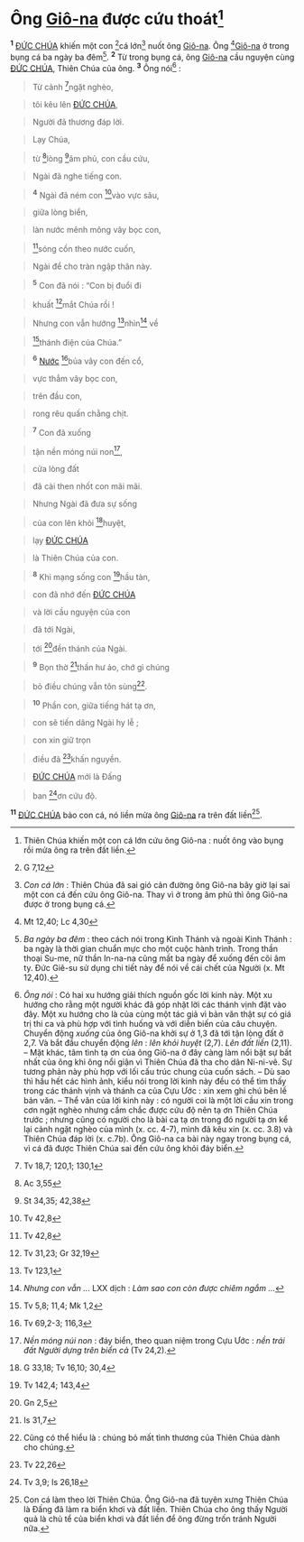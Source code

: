 # Ông [Giô-na]() được cứu thoát[^1-5b14c7ef-c6de-477e-a158-9b6c4865350d]
<sup><b>1</b></sup> [ĐỨC CHÚA]() khiến một con [^1@-5b14c7ef-c6de-477e-a158-9b6c4865350d]cá lớn[^2-5b14c7ef-c6de-477e-a158-9b6c4865350d] nuốt ông [Giô-na](). Ông [^2@-5b14c7ef-c6de-477e-a158-9b6c4865350d][Giô-na]() ở trong bụng cá ba ngày ba đêm[^3-5b14c7ef-c6de-477e-a158-9b6c4865350d]. <sup><b>2</b></sup> Từ trong bụng cá, ông [Giô-na]() cầu nguyện cùng [ĐỨC CHÚA](), Thiên Chúa của ông. <sup><b>3</b></sup> Ông nói[^4-5b14c7ef-c6de-477e-a158-9b6c4865350d] :


> Từ cảnh [^3@-5b14c7ef-c6de-477e-a158-9b6c4865350d]ngặt nghèo,
>


> tôi kêu lên [ĐỨC CHÚA](),
>


> Người đã thương đáp lời.
>


> Lạy Chúa,
>


> từ [^4@-5b14c7ef-c6de-477e-a158-9b6c4865350d]lòng [^5@-5b14c7ef-c6de-477e-a158-9b6c4865350d]âm phủ, con cầu cứu,
>


> Ngài đã nghe tiếng con.
>


> <sup><b>4</b></sup> Ngài đã ném con [^6@-5b14c7ef-c6de-477e-a158-9b6c4865350d]vào vực sâu,
>


> giữa lòng biển,
>


> làn nước mênh mông vây bọc con,
>


> [^7@-5b14c7ef-c6de-477e-a158-9b6c4865350d]sóng cồn theo nước cuốn,
>


> Ngài để cho tràn ngập thân này.
>


> <sup><b>5</b></sup> Con đã nói : “Con bị đuổi đi
>


> khuất [^8@-5b14c7ef-c6de-477e-a158-9b6c4865350d]mắt Chúa rồi !
>


> Nhưng con vẫn hướng [^9@-5b14c7ef-c6de-477e-a158-9b6c4865350d]nhìn[^5-5b14c7ef-c6de-477e-a158-9b6c4865350d] về
>


> [^10@-5b14c7ef-c6de-477e-a158-9b6c4865350d]thánh điện của Chúa.”
>


> <sup><b>6</b></sup> [Nước]() [^11@-5b14c7ef-c6de-477e-a158-9b6c4865350d]bủa vây con đến cổ,
>


> vực thẳm vây bọc con,
>


> trên đầu con,
>


> rong rêu quấn chằng chịt.
>


> <sup><b>7</b></sup> Con đã xuống
>


> tận nền móng núi non[^6-5b14c7ef-c6de-477e-a158-9b6c4865350d],
>


> cửa lòng đất
>


> đã cài then nhốt con mãi mãi.
>


> Nhưng Ngài đã đưa sự sống
>


> của con lên khỏi [^12@-5b14c7ef-c6de-477e-a158-9b6c4865350d]huyệt,
>


> lạy [ĐỨC CHÚA]()
>


> là Thiên Chúa của con.
>


> <sup><b>8</b></sup> Khi mạng sống con [^13@-5b14c7ef-c6de-477e-a158-9b6c4865350d]hầu tàn,
>


> con đã nhớ đến [ĐỨC CHÚA]()
>


> và lời cầu nguyện của con
>


> đã tới Ngài,
>


> tới [^14@-5b14c7ef-c6de-477e-a158-9b6c4865350d]đền thánh của Ngài.
>


> <sup><b>9</b></sup> Bọn thờ [^15@-5b14c7ef-c6de-477e-a158-9b6c4865350d]thần hư ảo, chớ gì chúng
>


> bỏ điều chúng vẫn tôn sùng[^7-5b14c7ef-c6de-477e-a158-9b6c4865350d].
>


> <sup><b>10</b></sup> Phần con, giữa tiếng hát tạ ơn,
>


> con sẽ tiến dâng Ngài hy lễ ;
>


> con xin giữ trọn
>


> điều đã [^16@-5b14c7ef-c6de-477e-a158-9b6c4865350d]khấn nguyền.
>


> [ĐỨC CHÚA]() mới là Đấng
>


> ban [^17@-5b14c7ef-c6de-477e-a158-9b6c4865350d]ơn cứu độ.
>

<sup><b>11</b></sup> [ĐỨC CHÚA]() bảo con cá, nó liền mửa ông [Giô-na]() ra trên đất liền[^8-5b14c7ef-c6de-477e-a158-9b6c4865350d].

[^1-5b14c7ef-c6de-477e-a158-9b6c4865350d]: Thiên Chúa khiến một con cá lớn cứu ông Giô-na : nuốt ông vào bụng rồi mửa ông ra trên đất liền.
[^2-5b14c7ef-c6de-477e-a158-9b6c4865350d]: *Con cá lớn* : Thiên Chúa đã sai gió cản đường ông Giô-na bây giờ lại sai một con cá đến cứu ông Giô-na. Thay vì ở trong âm phủ thì ông Giô-na được ở trong bụng cá.
[^3-5b14c7ef-c6de-477e-a158-9b6c4865350d]: *Ba ngày ba đêm* : theo cách nói trong Kinh Thánh và ngoài Kinh Thánh : ba ngày là thời gian chuẩn mực cho một cuộc hành trình. Trong thần thoại Su-me, nữ thần In-na-na cũng mất ba ngày để xuống đến cõi âm ty. Đức Giê-su sử dụng chi tiết này để nói về cái chết của Người (x. Mt 12,40).
[^4-5b14c7ef-c6de-477e-a158-9b6c4865350d]: *Ông nói* : Có hai xu hướng giải thích nguồn gốc lời kinh này. Một xu hướng cho rằng một người khác đã góp nhặt lời các thánh vịnh đặt vào đây. Một xu hướng cho là của cùng một tác giả vì bản văn thật sự có giá trị thi ca và phù hợp với tình huống và với diễn biến của câu chuyện. Chuyển động *xuống* của ông Giô-na khởi sự ở 1,3 đã tới tận lòng đất ở 2,7. Và bắt đầu chuyển động *lên* : *lên khỏi huyệt* (2,7). *Lên đất liền* (2,11). – Mặt khác, tâm tình tạ ơn của ông Giô-na ở đây càng làm nổi bật sự bất nhất của ông khi ông nổi giận vì Thiên Chúa đã tha cho dân Ni-ni-vê. Sự tương phản này phù hợp với lối cấu trúc chung của cuốn sách. – Dù sao thì hầu hết các hình ảnh, kiểu nói trong lời kinh này đều có thể tìm thấy trong các thánh vịnh và thánh ca của Cựu Ước : xin xem ghi chú bên lề bản văn. – Thể văn của lời kinh này : có người coi là một lời cầu xin trong cơn ngặt nghèo nhưng cầm chắc được cứu độ nên tạ ơn Thiên Chúa trước ; nhưng cũng có người cho là bài ca tạ ơn trong đó người tạ ơn kể lại cảnh ngặt nghèo của mình (x. cc. 4-7), mình đã kêu xin (x. cc. 3.8) và Thiên Chúa đáp lời (x. c.7b). Ông Giô-na ca bài này ngay trong bụng cá, vì cá đã được Thiên Chúa sai đến cứu ông khỏi đáy biển.
[^5-5b14c7ef-c6de-477e-a158-9b6c4865350d]: *Nhưng con vẫn ...* LXX dịch : *Làm sao con còn được chiêm ngắm ...*
[^6-5b14c7ef-c6de-477e-a158-9b6c4865350d]: *Nền móng núi non* : đáy biển, theo quan niệm trong Cựu Ước : *nền trái đất Người dựng trên biển cả* (Tv 24,2).
[^7-5b14c7ef-c6de-477e-a158-9b6c4865350d]: Cũng có thể hiểu là : chúng bỏ mất tình thương của Thiên Chúa dành cho chúng.
[^8-5b14c7ef-c6de-477e-a158-9b6c4865350d]: Con cá làm theo lời Thiên Chúa. Ông Giô-na đã tuyên xưng Thiên Chúa là Đấng đã làm ra biển khơi và đất liền. Thiên Chúa cho ông thấy Người quả là chủ tể của biển khơi và đất liền để ông đừng trốn tránh Người nữa.
[^1@-5b14c7ef-c6de-477e-a158-9b6c4865350d]: G 7,12
[^2@-5b14c7ef-c6de-477e-a158-9b6c4865350d]: Mt 12,40; Lc 4,30
[^3@-5b14c7ef-c6de-477e-a158-9b6c4865350d]: Tv 18,7; 120,1; 130,1
[^4@-5b14c7ef-c6de-477e-a158-9b6c4865350d]: Ac 3,55
[^5@-5b14c7ef-c6de-477e-a158-9b6c4865350d]: St 34,35; 42,38
[^6@-5b14c7ef-c6de-477e-a158-9b6c4865350d]: Tv 42,8
[^7@-5b14c7ef-c6de-477e-a158-9b6c4865350d]: Tv 42,8
[^8@-5b14c7ef-c6de-477e-a158-9b6c4865350d]: Tv 31,23; Gr 32,19
[^9@-5b14c7ef-c6de-477e-a158-9b6c4865350d]: Tv 123,1
[^10@-5b14c7ef-c6de-477e-a158-9b6c4865350d]: Tv 5,8; 11,4; Mk 1,2
[^11@-5b14c7ef-c6de-477e-a158-9b6c4865350d]: Tv 69,2-3; 116,3
[^12@-5b14c7ef-c6de-477e-a158-9b6c4865350d]: G 33,18; Tv 16,10; 30,4
[^13@-5b14c7ef-c6de-477e-a158-9b6c4865350d]: Tv 142,4; 143,4
[^14@-5b14c7ef-c6de-477e-a158-9b6c4865350d]: Gn 2,5
[^15@-5b14c7ef-c6de-477e-a158-9b6c4865350d]: Is 31,7
[^16@-5b14c7ef-c6de-477e-a158-9b6c4865350d]: Tv 22,26
[^17@-5b14c7ef-c6de-477e-a158-9b6c4865350d]: Tv 3,9; Is 26,18